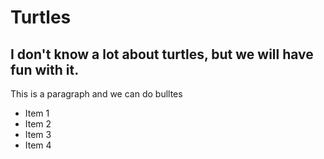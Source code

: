 # Turtles
## I don't know a lot about turtles, but we will have fun with it.

This is a paragraph
and we can do bulltes

- Item 1
- Item 2
- Item 3
- Item 4

